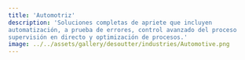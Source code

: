 ```yaml
---
title: 'Automotriz'
description: 'Soluciones completas de apriete que incluyen
automatización, a prueba de errores, control avanzado del proceso
supervisión en directo y optimización de procesos.'
image: ../../assets/gallery/desoutter/industries/Automotive.png
---
```


